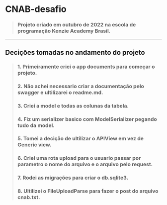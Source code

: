 # CNAB-desafio

> ### Projeto criado em outubro de 2022 na escola de programação Kenzie Academy Brasil.
----------
## Decições tomadas no andamento do projeto
>### 1. Primeiramente criei o app documents para começar o projeto.
>### 2. Não achei necessario criar a documentação pelo swagger e ultilizarei o readme.md.
>### 3. Criei a model e todas as colunas da tabela.
>### 4. Fiz um serializer basico com ModelSerializer pegando tudo da model.
>### 5. Tomei a decição de ultilizar o APIView em vez de Generic view.
>### 6. Criei uma rota upload para o usuario passar por parametro o nome do arquivo e o arquivo pelo request.
>### 7. Rodei as migrações para criar o db.sqlite3.
>### 8. Ultilizei o FileUploadParse para fazer o post do arquivo cnab.txt.
